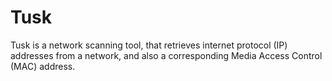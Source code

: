 # Tusk
Tusk is a network scanning tool, that retrieves internet protocol (IP) addresses from a network, and also a corresponding Media Access Control (MAC) address. 
